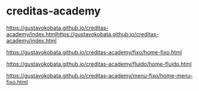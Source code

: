 # creditas-academy

https://gustavokobata.github.io/creditas-academy/index.htmlhttps://gustavokobata.github.io/creditas-academy/index.html

https://gustavokobata.github.io/creditas-academy/fixo/home-fixo.html

https://gustavokobata.github.io/creditas-academy/fluido/home-fluido.html

https://gustavokobata.github.io/creditas-academy/menu-fixo/home-menu-fixo.html
